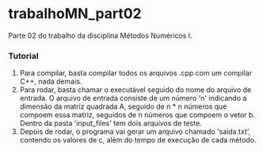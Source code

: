trabalhoMN_part02
=================

Parte 02 do trabalho da disciplina Métodos Numéricos I.

### Tutorial

1. Para compilar, basta compilar todos os arquivos .cpp com um compilar C++, nada demais.
2. Para rodar, basta chamar o executável seguido do nome do arquivo de entrada. O arquivo de entrada consiste
de um número 'n' indicando a dimensão da matriz quadrada A, seguido de n * n números que compoem essa matriz, seguidos
de n números que compoem o vetor b. Dentro da pasta 'input_files' tem dois arquivos de teste.
3. Depois de rodar, o programa vai gerar um arquivo chamado 'saida.txt', contendo os valores de c, além do tempo de execução de cada método.


